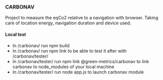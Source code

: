 ### CARBONAV

Project to measure the eqCo2 relative to a navigation with browser. Taking care of location energy, navigation duration and device used.


#### Local test

- In /carbonav/ run npm build
- In /carbonav/ run npm link to be able to test it after with /carbonav/tester/
- In /carbonav/tester/ run npm link @green-metrics/carbonav to link carbonav to node_modules of your local machine
- In /carbonav/tester/ run node app.js to launch carbonav module